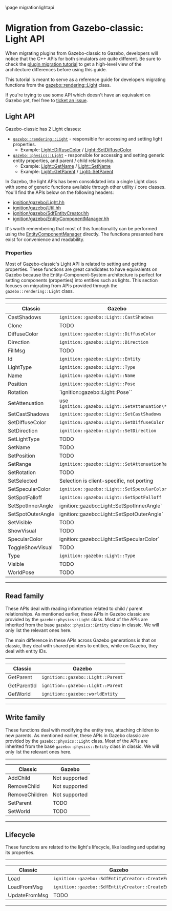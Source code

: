 \page migrationlightapi

# Migration from Gazebo-classic: Light API

When migrating plugins from Gazebo-classic to Gazebo, developers will
notice that the C++ APIs for both simulators are quite different. Be sure to
check the [plugin migration tutorial](migrationplugins.html) to get a high-level
view of the architecture differences before using this guide.

This tutorial is meant to serve as a reference guide for developers migrating
functions from the
[gazebo::rendering::Light](http://osrf-distributions.s3.amazonaws.com/gazebo/api/11.0.0/rendering_1_1Light.html)
class.

If you're trying to use some API which doesn't have an equivalent on Gazebo
yet, feel free to
[ticket an issue](https://github.com/gazebosim/gz-sim/issues/).

## Light API

Gazebo-classic has 2 Light classes:
* [`gazebo::rendering::Light`](http://osrf-distributions.s3.amazonaws.com/gazebo/api/11.0.0/classgazebo_1_1rendering_1_1Light.html) - responsible for accessing and setting light properties.
    * Example: [Light::DiffuseColor](http://osrf-distributions.s3.amazonaws.com/gazebo/api/11.0.0/classgazebo_1_1rendering_1_1Light.html#a0deb81873bee2c7bc883a10c373501d0) / [Light::SetDiffuseColor](http://osrf-distributions.s3.amazonaws.com/gazebo/api/11.0.0/classgazebo_1_1rendering_1_1Light.html#a9208ba6d4cb8e0972e046e735dc26976)
* [`gazebo::physics::Light`](http://osrf-distributions.s3.amazonaws.com/gazebo/api/11.0.0/classgazebo_1_1physics_1_1Light.html) - responsible for accessing and setting generic entity properties, and parent / child relationship.
    * Example: [Light::GetName](http://osrf-distributions.s3.amazonaws.com/gazebo/api/11.0.0/classgazebo_1_1physics_1_1Base.html#a9a98946a64f3893b085f650932c9dfee) / [Light::SetName](http://osrf-distributions.s3.amazonaws.com/gazebo/api/11.0.0/classgazebo_1_1physics_1_1Entity.html#a5d74ac4d7a230aed1ab4b11933b16e92)
    * Example: [Light::GetParent](http://osrf-distributions.s3.amazonaws.com/gazebo/api/11.0.0/classgazebo_1_1physics_1_1Base.html#af87578478aeeb2b176de010d1d639fd9) / [Light::SetParent](http://osrf-distributions.s3.amazonaws.com/gazebo/api/11.0.0/classgazebo_1_1physics_1_1Base.html#a736efe8278da4ecb1640100a2857756f)

In Gazebo, the light APIs has been consolidated into a single Light class with
some of generic functions available through other utility / core classes.
You'll find the APIs below on the following headers:

* [ignition/gazebo/Light.hh](https://gazebosim.org/api/gazebo/6/Light_8hh.html)
* [ignition/gazebo/Util.hh](https://gazebosim.org/api/gazebo/6/Util_8hh.html)
* [ignition/gazebo/SdfEntityCreator.hh](https://gazebosim.org/api/gazebo/6/SdfEntityCreator_8hh.html)
* [ignition/gazebo/EntityComponentManager.hh](https://gazebosim.org/api/gazebo/6/classignition_1_1gazebo_1_1EntityComponentManager.html)

It's worth remembering that most of this functionality can be performed using
the
[EntityComponentManager](https://gazebosim.org/api/gazebo/6/classignition_1_1gazebo_1_1EntityComponentManager.html)
directly. The functions presented here exist for convenience and readability.

### Properties

Most of Gazebo-classic's Light API is related to setting
and getting properties. These functions are great candidates to have
equivalents on Gazebo because the Entity-Component-System architecture is
perfect for setting components (properties) into entities such as lights.
This section focuses on migrating from APIs provided through the
`gazebo::rendering::Light` class.

---

Classic | Gazebo
-- | --
CastShadows | `ignition::gazebo::Light::CastShadows`
Clone | TODO
DiffuseColor | `ignition::gazebo::Light::DiffuseColor`
Direction | `ignition::gazebo::Light::Direction`
FillMsg | TODO
Id | `ignition::gazebo::Light::Entity`
LightType | `ignition::gazebo::Light::Type`
Name | `ignition::gazebo::Light::Name`
Position | `ignition::gazebo::Light::Pose`
Rotation | `ignition::gazebo::Light::Pose``
SetAttenuation | use `ignition::gazebo::Light::SetAttenuation\*`
SetCastShadows | `ignition::gazebo::Light::SetCastShadows`
SetDiffuseColor | `ignition::gazebo::Light::SetDiffuseColor`
SetDirection | `ignition::gazebo::Light::SetDirection`
SetLightType | TODO
SetName | TODO
SetPosition | TODO
SetRange | `ignition::gazebo::Light::SetAttenuationRange`
SetRotation | TODO
SetSelected |  Selection is client-specific, not porting
SetSpecularColor | `ignition::gazebo::Light::SetSpecularColor`
SetSpotFalloff | `ignition::gazebo::Light::SetSpotFalloff`
SetSpotInnerAngle | ignition::gazebo::Light::SetSpotInnerAngle`
SetSpotOuterAngle | ignition::gazebo::Light::SetSpotOuterAngle`
SetVisible | TODO
ShowVisual | TODO
SpecularColor | ignition::gazebo::Light::SetSpecularColor`
ToggleShowVisual | TODO
Type | `ignition::gazebo::Light::Type`
Visible | TODO
WorldPose | TODO
---


## Read family

These APIs deal with reading information related to child / parent
relationships. As mentioned earlier, these APIs in Gazebo
classic are provided by the `gazebo::physics::Light` class. Most of the
APIs are inherited from the base `gazebo::physics::Entity` class in classic.
We will only list the relevant ones here.

The main difference in these APIs across Gazebo generations is that
on classic, they deal with shared pointers to entities, while on Gazebo,
they deal with entity IDs.

---

Classic | Gazebo
-- | --
GetParent | `ignition::gazebo::Light::Parent`
GetParentId | `ignition::gazebo::Light::Parent`
GetWorld | `ignition::gazebo::worldEntity`

---

## Write family

These functions deal with modifying the entity tree, attaching children to new
parents. As mentioned earlier, these APIs in Gazebo classic are provided by the
`gazebo::physics::Light` class. Most of the APIs are inherited from the base
`gazebo::physics::Entity` class in classic. We will only list the relevant ones
here.

---

Classic | Gazebo
-- | --
AddChild | Not supported
RemoveChild | Not supported
RemoveChildren | Not supported
SetParent | TODO
SetWorld | TODO

---

## Lifecycle

These functions are related to the light's lifecycle, like loading and updating
its properties.

---

Classic | Gazebo
-- | --
Load | `ignition::gazebo::SdfEntityCreator::CreateEntities`
LoadFromMsg | `ignition::gazebo::SdfEntityCreator::CreateEntities`
UpdateFromMsg | TODO

---
